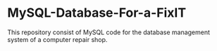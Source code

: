# MySQL-Database-For-a-FixIT
This repository consist of MySQL code for the database management system of a computer repair shop.
